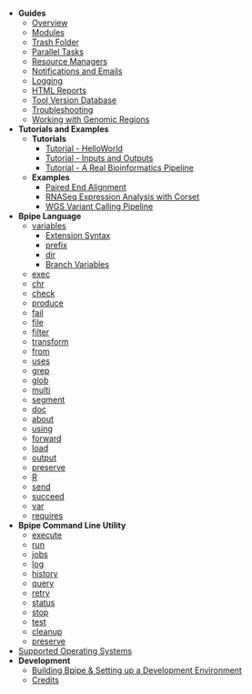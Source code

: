   * **Guides**
    * [Overview](Overview.md)
    * [Modules](Modules.md)
    * [Trash Folder](Trash.md)
    * [Parallel Tasks](ParallelTasks.md)
    * [Resource Managers](ResourceManagers.md)
    * [Notifications and Emails](Notifications.md)
    * [Logging](Logging.md)
    * [HTML Reports](Reports.md)
    * [Tool Version Database](ToolVersionDatabase.md)
    * [Troubleshooting](Troubleshooting.md)
    * [Working with Genomic Regions](Regions.md)
  * **Tutorials and Examples**
    * **Tutorials**
      * [Tutorial - HelloWorld](GettingStarted.md)
      * [Tutorial - Inputs and Outputs](ExampleWithInputsAndOutputs.md)
      * [Tutorial - A Real Bioinformatics Pipeline](RealPipelineTutorial.md)
    * **Examples**
      * [Paired End Alignment](PairedEndAlignment.md)
      * [RNASeq Expression Analysis with Corset](RNASeqCorset.md)
      * [WGS Variant Calling Pipeline](WGSVariantCalling.md)
  * **Bpipe Language**
    * [variables](Variables.md)
      * [Extension Syntax](ExtensionSyntax.md)
      * [prefix](Prefix.md)
      * [dir](Directories.md)
      * [Branch Variables](BranchVariables.md)
    * [exec](Exec.md)
    * [chr](Chr.md)
    * [check](Check.md)
    * [produce](Produce.md)
    * [fail](Fail.md)
    * [file](File.md)
    * [filter](Filter.md)
    * [transform](Transform.md)
    * [from](From.md)
    * [uses](uses.md)
    * [grep](Grep.md)
    * [glob](Glob.md)
    * [multi](Multi.md)
    * [segment](Segments.md)
    * [doc](Doc.md)
    * [about](About.md)
    * [using](Using.md)
    * [forward](Forward.md)
    * [load](Load.md)
    * [output](Output.md)
    * [preserve](preserve_in_pipeline.md)
    * [R](R.md)
    * [send](Send.md)
    * [succeed](Succeed.md)
    * [var](var.md)
    * [requires](requires.md)
  * **Bpipe Command Line Utility**
    * [execute](execute.md)
    * [run](run.md)
    * [jobs](jobs.md)
    * [log](log.md)
    * [history](history.md)
    * [query](query.md)
    * [retry](retry.md)
    * [status](status.md)
    * [stop](stop.md)
    * [test](test.md)
    * [cleanup](cleanup.md)
    * [preserve](preserve.md)
  * [Supported Operating Systems](SupportedOperatingSystems.md)
  * **Development**
    * [Building Bpipe & Setting up a Development Environment](DevelopmentSetup.md)
    * [Credits](Credits.md)